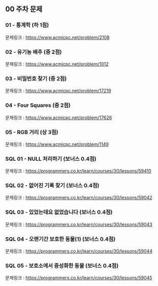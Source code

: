 ## 00 주차 문제

### 01 - 통계학 (하 1점)

문제링크 : https://www.acmicpc.net/problem/2108

### 02 - 유기농 배추 (중 2점)

문제링크 : https://www.acmicpc.net/problem/1012

### 03 - 비밀번호 찾기 (중 2점)

문제링크 : https://www.acmicpc.net/problem/17219

### 04 - Four Squares (중 2점)

문제링크 : https://www.acmicpc.net/problem/17626

### 05 - RGB 거리 (상 3점)

문제링크 : https://www.acmicpc.net/problem/1149

### SQL 01 - NULL 처리하기 (보너스 0.4점)

문제링크 : https://programmers.co.kr/learn/courses/30/lessons/59410

### SQL 02 - 없어진 기록 찾기 (보너스 0.4점)

문제링크 : https://programmers.co.kr/learn/courses/30/lessons/59042

### SQL 03 - 있었는데요 없었습니다 (보너스 0.4점)

문제링크 : https://programmers.co.kr/learn/courses/30/lessons/59043

### SQL 04 - 오랜기간 보호한 동물(1) (보너스 0.4점)

문제링크 : https://programmers.co.kr/learn/courses/30/lessons/59044

### SQL 05 - 보호소에서 중성화한 동물 (보너스 0.4점)

문제링크 : https://programmers.co.kr/learn/courses/30/lessons/59045
